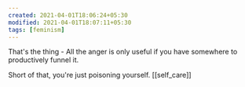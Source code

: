 ```yaml
---
created: 2021-04-01T18:06:24+05:30
modified: 2021-04-01T18:07:11+05:30
tags: [feminism]
---
```

 That's the thing - All the anger is only useful if you have somewhere to productively funnel it. 

Short of that, you're just poisoning yourself. 
[[self_care]]